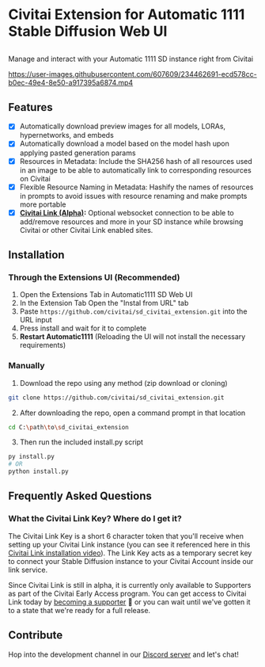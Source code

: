 # Civitai Extension for Automatic 1111 Stable Diffusion Web UI
##
Manage and interact with your Automatic 1111 SD instance right from Civitai

https://user-images.githubusercontent.com/607609/234462691-ecd578cc-b0ec-49e4-8e50-a917395a6874.mp4

## Features
- [x] Automatically download preview images for all models, LORAs, hypernetworks, and embeds
- [x] Automatically download a model based on the model hash upon applying pasted generation params
- [x] Resources in Metadata: Include the SHA256 hash of all resources used in an image to be able to automatically link to corresponding resources on Civitai
- [x] Flexible Resource Naming in Metadata: Hashify the names of resources in prompts to avoid issues with resource renaming and make prompts more portable
- [x] **[Civitai Link (Alpha)](https://civitai.com/v/civitai-link-intro):** Optional websocket connection to be able to add/remove resources and more in your SD instance while browsing Civitai or other Civitai Link enabled sites.

## Installation

### Through the Extensions UI (Recommended)
1. Open the Extensions Tab in Automatic1111 SD Web UI
2. In the Extension Tab Open the "Instal from URL" tab
3. Paste `https://github.com/civitai/sd_civitai_extension.git` into the URL input
4. Press install and wait for it to complete
5. **Restart Automatic1111** (Reloading the UI will not install the necessary requirements)

### Manually
1. Download the repo using any method (zip download or cloning)
```sh
git clone https://github.com/civitai/sd_civitai_extension.git
```

2. After downloading the repo, open a command prompt in that location
```sh
cd C:\path\to\sd_civitai_extension
```

3. Then run the included install.py script
```sh
py install.py
# OR
python install.py
```

## Frequently Asked Questions

### What the Civitai Link Key? Where do I get it?
The Civitai Link Key is a short 6 character token that you'll receive when setting up your Civitai Link instance (you can see it referenced here in this [Civitai Link installation video](https://civitai.com/v/civitai-link-installation)). The Link Key acts as a temporary secret key to connect your Stable Diffusion instance to your Civitai Account inside our link service.

Since Civitai Link is still in alpha, it is currently only available to Supporters as part of the Civitai Early Access program. You can get access to Civitai Link today by [becoming a supporter](https://civitai.com/pricing) 🥰 or you can wait until we've gotten it to a state that we're ready for a full release.

## Contribute

Hop into the development channel in our [Discord server](https://discord.gg/UwX5wKwm6c) and let's chat!
